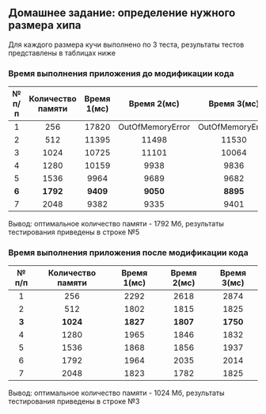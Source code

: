 ## Домашнее задание: определение нужного размера хипа

Для каждого размера кучи выполнено по 3 теста, результаты тестов представлены в таблицах ниже

### Время выполнения приложения до модификации кода

| № п/п | Количество памяти | Время 1(мс) |   Время 2(мс)    |   Время 3(мс)    |
|:-----:|:-----------------:|:-----------:|:----------------:|:----------------:|
|   1   |        256        |    17820    | OutOfMemoryError | OutOfMemoryError |
|   2   |        512        |    11395    |      11498       |      11530       |
|   3   |       1024        |    10725    |      11101       |      10064       |
|   4   |       1280        |    10159    |       9938       |       9836       |
|   5   |       1536        |    9964     |       9689       |       9682       |
| **6** |     **1792**      |  **9409**   |     **9050**     |     **8895**     |
|   7   |       2048        |    9382     |       9335       |       9401       |

Вывод: оптимальное количество памяти - 1792 Мб, результаты тестирования приведены в строке №5

### Время выполнения приложения после модификации кода

| № п/п | Количество памяти | Время 1(мс) | Время 2(мс) | Время 3(мс) |
|:-----:|:-----------------:|:-----------:|:-----------:|:-----------:|
|   1   |        256        |    2292     |    2618     |    2874     |
|   2   |        512        |    1802     |    1815     |    1825     |
| **3** |     **1024**      |  **1827**   |  **1807**   |  **1750**   |
|   4   |       1280        |    1965     |    1846     |    1832     |
|   5   |       1536        |    1868     |    1856     |    1937     |
|   6   |       1792        |    1964     |    2035     |    2014     |
|   7   |       2048        |    1823     |    1782     |    1825     |

Вывод: оптимальное количество памяти - 1024 Мб, результаты тестирования приведены в строке №3
